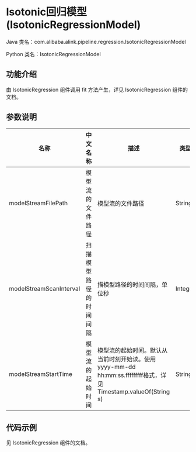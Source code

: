 # Isotonic回归模型 (IsotonicRegressionModel)
Java 类名：com.alibaba.alink.pipeline.regression.IsotonicRegressionModel

Python 类名：IsotonicRegressionModel


## 功能介绍
由 IsotonicRegression 组件调用 fit 方法产生，详见 IsotonicRegression 组件的文档。


## 参数说明
| 名称 | 中文名称 | 描述 | 类型 | 是否必须？ | 默认值 |
| --- | --- | --- | --- | --- | --- |
| modelStreamFilePath | 模型流的文件路径 | 模型流的文件路径 | String |  | null |
| modelStreamScanInterval | 扫描模型路径的时间间隔 | 描模型路径的时间间隔，单位秒 | Integer |  | 10 |
| modelStreamStartTime | 模型流的起始时间 | 模型流的起始时间。默认从当前时刻开始读。使用yyyy-mm-dd hh:mm:ss.fffffffff格式，详见Timestamp.valueOf(String s) | String |  | null |


## 代码示例
见 IsotonicRegression 组件的文档。
